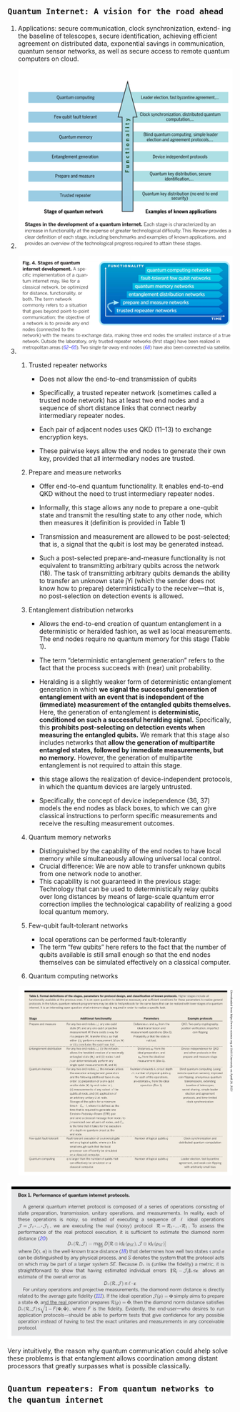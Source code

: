 ## `Quantum Internet: A vision for the road ahead`

1. Applications:  secure
communication, clock synchronization, extend-
ing the baseline of telescopes, secure identification, achieving efficient agreement on distributed data, exponential savings in communication, quantum sensor networks, as well as secure access to remote quantum computers on cloud.

2. ![](images/QuantumInternetStages.png)

3. ![](images/StagesQuantumNetwork.png)
    1. Trusted repeater networks
        * Does not allow the end-to-end transmission of qubits

        * Specifically, a trusted repeater network (sometimes called a trusted node network) has at least two end nodes and a sequence of short distance links that connect nearby intermediary repeater nodes. 

        * Each pair of adjacent nodes uses QKD (11–13) to exchange encryption keys.

        * These pairwise keys allow the end nodes to generate their own key, provided that all intermediary nodes are trusted.

    2. Prepare and measure networks
        * Offer end-to-end quantum functionality. It enables end-to-end QKD without the need to trust intermediary repeater nodes.

        * Informally, this stage allows any node to prepare a one-qubit state and transmit the resulting state to any other node, which then measures it (definition is provided in Table 1)

        * Transmission and measurement are allowed to be post-selected; that is, a signal that the qubit is lost may be generated instead. 

        * Such a post-selected prepare-and-measure functionality is not equivalent to transmitting arbitrary qubits across the network (18). The task of transmitting arbitrary qubits demands the ability to transfer an unknown state jYi (which the sender does not know how to prepare) deterministically to the receiver—that is, no post-selection on detection events is allowed.
    
    3. Entanglement distribution networks
        * Allows the end-to-end creation of quantum entanglement in a deterministic or heralded fashion, as well as local measurements. The end nodes require no quantum memory for this stage (Table 1).

        * The term “deterministic entanglement generation” refers to the fact that the process succeeds with (near) unit probability.

        * Heralding is a slightly weaker form of deterministic entanglement
        generation in which **we signal the successful generation of entanglement with an event that is independent of the (immediate) measurement of the entangled qubits themselves.** Here, the generation of entanglement is **deterministic, conditioned on such a successful heralding signal.** Specifically, this **prohibits post-selecting on detection events when measuring the entangled qubits.** We remark that this stage also includes networks that **allow the generation of multipartite entangled states, followed by immediate measurements, but no memory.** However, the generation of multipartite entanglement is not required to attain this stage.
        *  this stage allows the realization of device-independent protocols, in which the quantum devices are largely untrusted. 
        * Specifically, the concept of device independence (36, 37) models the end nodes as black boxes, to which we can give classical instructions to perform specific measurements and receive the resulting measurement outcomes. 

    4. Quantum memory networks
        * Distinguished by the capability of the end nodes to have local memory while simultaneously allowing universal local control.
        * Crucial difference: We are now able to transfer unknown qubits from one network node to another.
        * This capability is not guaranteed in the previous stage: Technology that can be used to deterministically relay qubits over long distances by means of large-scale quantum error correction implies the technological capability of realizing a good local quantum memory.
    
    5. Few-qubit fault-tolerant networks
        * local operations can be performed fault-tolerantly
        * The term “few qubits” here refers to the fact that the number of qubits available is still small enough so that the end nodes themselves can be simulated effectively on a classical computer. 

    6. Quantum computing networks


    ![](images/TableQuantumCommStages.png)


![](images/performanceQuantumComm.png)

Very intuitively, the reason why quantum communication could ahelp solve these problems is that entanglement allows coordination among distant processors that greatly surpasses what is possible classically.



## `Quantum repeaters: From quantum networks to the quantum internet`

